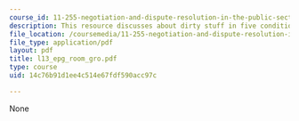 ```yaml
---
course_id: 11-255-negotiation-and-dispute-resolution-in-the-public-sector-spring-2005
description: This resource discusses about dirty stuff in five conditions.
file_location: /coursemedia/11-255-negotiation-and-dispute-resolution-in-the-public-sector-spring-2005/14c76b91d1ee4c514e67fdf590acc97c_l13_epg_room_gro.pdf
file_type: application/pdf
layout: pdf
title: l13_epg_room_gro.pdf
type: course
uid: 14c76b91d1ee4c514e67fdf590acc97c

---
```

None